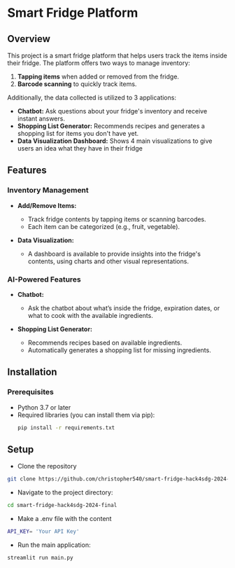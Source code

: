 # Smart Fridge Platform

## Overview

This project is a smart fridge platform that helps users track the items inside their fridge. The platform offers two ways to manage inventory:  
1. **Tapping items** when added or removed from the fridge.  
2. **Barcode scanning** to quickly track items.  

Additionally, the data collected is utilized to 3 applications:  
- **Chatbot:** Ask questions about your fridge's inventory and receive instant answers.  
- **Shopping List Generator:** Recommends recipes and generates a shopping list for items you don't have yet.
- **Data Visualization Dashboard:** Shows 4 main visualizations to give users an idea what they have in their fridge

## Features

### Inventory Management
- **Add/Remove Items:**
  - Track fridge contents by tapping items or scanning barcodes.
  - Each item can be categorized (e.g., fruit, vegetable).
  
- **Data Visualization:**
  - A dashboard is available to provide insights into the fridge's contents, using charts and other visual representations.

### AI-Powered Features
- **Chatbot:** 
  - Ask the chatbot about what’s inside the fridge, expiration dates, or what to cook with the available ingredients.
  
- **Shopping List Generator:**
  - Recommends recipes based on available ingredients.
  - Automatically generates a shopping list for missing ingredients.

## Installation

### Prerequisites
- Python 3.7 or later
- Required libraries (you can install them via pip):
  ```bash
  pip install -r requirements.txt

## Setup
- Clone the repository
```bash
git clone https://github.com/christopher540/smart-fridge-hack4sdg-2024-final.git
```
- Navigate to the project directory:
```bash
cd smart-fridge-hack4sdg-2024-final
```
- Make a .env file with the content
```bash
API_KEY= 'Your API Key'
```
- Run the main application:
```bash
streamlit run main.py
```




